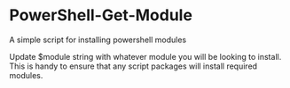 # PowerShell-Get-Module
A simple script for installing powershell modules

Update $module string with whatever module you will be looking to install.  This is handy to ensure that any script packages will install required modules.
